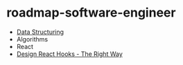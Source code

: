 # roadmap-software-engineer

* [Data Structuring](./docs/estructura_datos/estructura_datos.md)
* Algorithms
* React
* [Design React Hooks - The Right Way](./docs/design-react-hooks/00_index.md)
